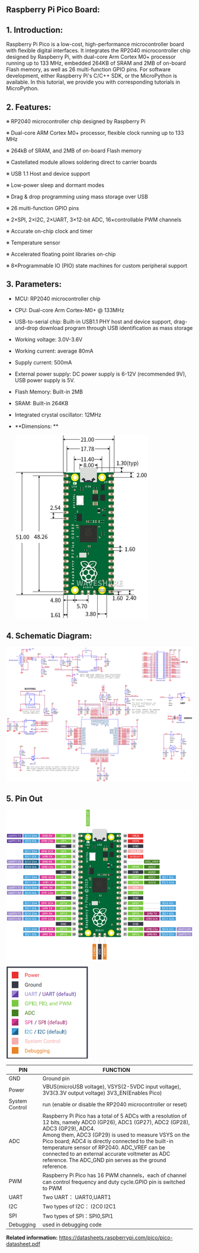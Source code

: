 ## Raspberry Pi Pico Board: 

 

## **1. Introduction:** 

Raspberry Pi Pico is a low-cost, high-performance microcontroller board with flexible digital interfaces. It integrates the RP2040 microcontroller chip designed by Raspberry Pi, with dual-core Arm Cortex M0+ processor running up to 133 MHz, embedded 264KB of SRAM and 2MB of on-board Flash memory, as well as 26 multi-function GPIO pins. For software development, either Raspberry Pi's C/C++ SDK, or the MicroPython is available. In this tutorial, we provide you with corresponding tutorials in MicroPython. 

 

## **2. Features:** 

※ RP2040 microcontroller chip designed by Raspberry Pi

※ Dual-core ARM Cortex M0+ processor, flexible clock running up to 133 MHz

※ 264kB of SRAM, and 2MB of on-board Flash memory

※ Castellated module allows soldering direct to carrier boards

※ USB 1.1 Host and device support

※ Low-power sleep and dormant modes

※ Drag & drop programming using mass storage over USB

※ 26 multi-function GPIO pins

※ 2×SPI, 2×I2C, 2×UART, 3×12-bit ADC, 16×controllable PWM channels

※ Accurate on-chip clock and timer

※ Temperature sensor

※ Accelerated floating point libraries on-chip

※ 8×Programmable IO (PIO) state machines for custom peripheral support

 

## **3. Parameters:** 

- MCU: RP2040 microcontroller chip 
- CPU: Dual-core Arm Cortex-M0+ @ 133MHz 
- USB-to-serial chip: Built-in USB1.1 PHY host and device support, drag-and-drop download program through USB identification as mass storage 
- Working voltage: 3.0V-3.6V 
- Working current: average 80mA 
- Supply current: 500mA 
- External power supply: DC power supply is 6-12V (recommended 9V), USB power supply is 5V. 
- Flash Memory: Built-in 2MB 
- SRAM: Built-in 264KB 
- Integrated crystal oscillator: 12MHz

- **Dimensions: **

  ![](media/38af7a27f3b12adccce407f568f51c92.png)



## **4. Schematic Diagram:** 

![](media/b327f750b39a3ed2db1c3e127edf12d8.png)



## **5. Pin Out**

![](media/59e9b06497ffd329cbc61ed5d17d9a83.png)

![](media/326433c17fd5dbaa51c01a9a88cb8706.png)

| PIN            | FUNCTION                                                     |
| -------------- | ------------------------------------------------------------ |
| GND            | Ground pin                                                   |
| Power          | VBUS(microUSB voltage), VSYS(2-5VDC input voltage), 3V3(3.3V output voltage) 3V3_EN(Enables Pico) |
| System Control | run (enable or disable the RP2040 microcontroller or reset)  |
| ADC            | Raspberry Pi Pico has a total of 5 ADCs with a resolution of 12 bits, namely ADC0 (GP26), ADC1 (GP27), ADC2 (GP28), ADC3 (GP29), ADC4. <br />Among them, ADC3 (GP29) is used to measure VSYS on the Pico board; ADC4 is directly connected to the built-in temperature sensor of RP2040. ADC_VREF can be connected to an external accurate voltmeter as ADC reference. The ADC_GND pin serves as the ground reference. |
| PWM            | Raspberry Pi Pico has 16 PWM channels，each of channel can control frequency and duty cycle.GPIO pin is switched to PWM |
| UART           | Two UART： UART0,UART1                                       |
| I2C            | Two types of I2C： I2C0 I2C1                                 |
| SPI            | Two types of SPI：SPI0,SPI1                                  |
| Debugging      | used in debugging code                                       |



**Related information:** <https://datasheets.raspberrypi.com/pico/pico-datasheet.pdf>
